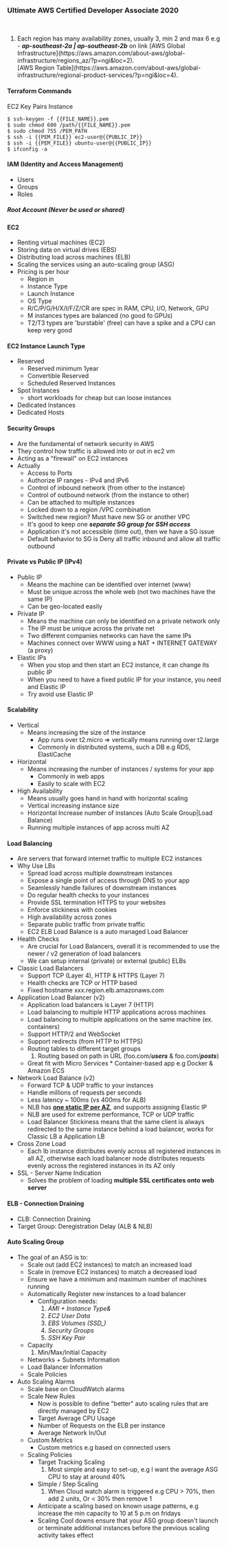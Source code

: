 ### Ultimate AWS Certified Developer Associate 2020
<br />

<ol>
    <li>
        Each region has many availability zones, 
        usually 3, min 2 and max 6
        e.g - <strong><em>ap-southeast-2a | ap-southeast-2b</em></strong> on link
        [AWS Global Infrastructure](https://aws.amazon.com/about-aws/global-infrastructure/regions_az/?p=ngi&loc=2).
        <br />
        [AWS Region Table](https://aws.amazon.com/about-aws/global-infrastructure/regional-product-services/?p=ngi&loc=4).
    </li>

</ol>

#### Terraform Commands
EC2 Key Pairs Instance
```
$ ssh-keygen -f {{FILE_NAME}}.pem
$ sudo chmod 600 /path/{{FILE_NAME}}.pem
$ sudo chmod 755 /PEM_PATH
$ ssh -i {{PEM_FILE}} ec2-user@{{PUBLIC_IP}}
$ ssh -i {{PEM_FILE}} ubuntu-user@{{PUBLIC_IP}}
$ ifconfig -a
```

#### IAM (Identity and Access Management)
 * Users
 * Groups
 * Roles  
##### Root Account (Never be used or shared)


#### EC2
 * Renting virtual machines (EC2)
 * Storing data on virtual drives (EBS)
 * Distributing load across machines (ELB)
 * Scaling the services using an auto-scaling group (ASG)
 * Pricing is per hour
   * Region in
   * Instance Type
   * Launch Instance
   * OS Type
   * R/C/P/G/H/X/I/F/Z/CR are spec in RAM, CPU, I/O, Network, GPU
   * M instances types are balanced (no good fo GPUs)
   * T2/T3 types are 'burstable' (free) can have a spike and a CPU can keep very good
  
#### EC2 Instance Launch Type
 * Reserved 
   * Reserved minimum 1year 
   * Convertible Reserved
   * Scheduled Reserved Instances
 * Spot Instances
   * short workloads for cheap but can loose instances
 * Dedicated Instances
 * Dedicated Hosts

#### Security Groups
 * Are the fundamental of network security in AWS
 * They control how traffic is allowed into or out in ec2 vm 
 * Acting as a "firewall" on EC2 instances
 * Actually
    * Access to Ports
    * Authorize IP ranges - IPv4 and IPv6
    * Control of inbound network (from other to the instance)
    * Control of outbound network (from the instance to other)
    * Can be attached to multiple instances
    * Locked down to a region /VPC combination
    * Switched new region? Must have new SG or another VPC
    * It's good to keep one ***separate SG group for SSH access***
    * Application it's not accessible (time out), then we have a SG issue
    * Default behavior to SG is Deny all traffic inbound and allow all traffic outbound

#### Private vs Public IP (IPv4)
* Public IP
  * Means the machine can be identified over internet (www)
  * Must be unique across the whole web (not two machines have the same IP)
  * Can be geo-located easily
* Private IP
  * Means the machine can only be identified on a private network only
  * The IP must be unique across the private net
  * Two different companies networks can have the same IPs
  * Machines connect over WWW using a NAT + INTERNET GATEWAY (a proxy)
* Elastic IPs
  * When you stop and then start an EC2 instance, it can change its public IP
  * When you need to have a fixed public IP for your instance, you need and Elastic IP  
  * Try avoid use Elastic IP  

#### Scalability
  * Vertical
    * Means increasing the size of the instance
      * App runs over t2.micro => vertically means running over t2.large
      * Commonly in distributed systems, such a DB e.g RDS, ElastiCache
  * Horizontal
    * Means increasing the number of instances / systems for your app
      * Commonly in web apps
      * Easily to scale with EC2
  * High Availability
    * Means usually goes hand in hand with horizontal scaling
    * Vertical increasing instance size
    * Horizontal Increase number of instances (Auto Scale Group|Load Balance)
    * Running multiple instances of app across multi AZ

#### Load Balancing
  * Are servers that forward internet traffic to multiple EC2 instances
  * Why Use LBs
    * Spread load across multiple downstream instances
    * Expose a single point of access through DNS to your app
    * Seamlessly handle failures of downstream instances
    * Do regular health checks to your instances
    * Provide SSL termination HTTPS to your websites
    * Enforce stickiness with cookies
    * High availability across zones
    * Separate public traffic from private traffic
    * EC2 ELB Load Balance is a auto managed Load Balancer
  * Health Checks
    * Are crucial for Load Balancers, overall it is recommended to use the newer / v2 generation of load balancers
    * We can setup internal (private) or external (public) ELBs
  * Classic Load Balancers
    * Support TCP (Layer 4), HTTP & HTTPS (Layer 7)
    * Health checks are TCP or HTTP based
    * Fixed hostname xxx.region.elb.amazonaws.com
  * Application Load Balancer (v2)
    * Application load balancers is Layer 7 (HTTP)
    * Load balancing to multiple HTTP applications across machines
    * Load balancing to multiple applications on the same machine (ex. containers)
    * Support HTTP/2 and WebSocket
    * Support redirects (from HTTP to HTTPS)
    * Routing tables to different target groups
      1. Routing based on path in URL (foo.com/***users*** & foo.com/***posts***)
    * Great fit with Micro Services * Container-based app e.g Docker & Amazon ECS
  * Network Load Balance (v2)
    * Forward TCP & UDP traffic to your instances
    * Handle millions of requests per seconds
    * Less latency ~ 100ms (vs 400ms for ALB)
    * NLB has <u><b>one static IP per AZ</b></u>, and supports assigning Elastic IP
    * NLB are used for extreme performance, TCP or UDP traffic
    * Load Balancer Stickiness means that the same client is always redirected to the same instance behind a load balancer, works for Classic LB a Application LB
  * Cross Zone Load
    * Each lb instance distributes evenly across all registered instances in all AZ, otherwise each load balancer node distributes requests evenly across the registered instances in its AZ only
  * SSL - Server Name Indication
    * Solves the problem of loading **multiple SSL certificates onto web server**

#### ELB - Connection Draining
 * CLB: Connection Draining
 * Target Group: Deregistration Delay (ALB & NLB)

#### Auto Scaling Group
 * The goal of an ASG is to:
   * Scale out (add EC2 instances) to match an increased load
   * Scale in (remove EC2 instances) to match a decreased load
   * Ensure we have a minimum and maximum number of machines running
   * Automatically Register new instances to a load balancer
     * Configuration needs:
       1. *AMI + Instance Type&*
       2. *EC2 User Data*
       3. *EBS Volumes (SSD_)*
       4. *Security Groups*
       5. *SSH Key Pair*
    * Capacity
      1. Min/Max/Initial Capacity
    * Networks + Subnets Information
    * Load Balancer Information
    * Scale Policies
  * Auto Scaling Alarms
    * Scale base on CloudWatch alarms
    * Scale New Rules
      * Now is possible to define "better" auto scaling rules that are directly managed by EC2
      * Target Average CPU Usage
      * Number of Requests on the ELB per instance
      * Average Network In/Out
    * Custom Metrics
      * Custom metrics e.g based on connected users
    * Scaling Policies
      * Target Tracking Scaling
        1. Most simple and easy to set-up, e.g I want the average ASG CPU to stay at around 40%
      * Simple / Step Scaling
        1. When Cloud watch alarm is triggered e.g CPU > 70%, then add 2 units, Or < 30% then remove 1
      * Anticipate a scaling based on known usage patterns, e.g increase the min capacity to 10 at 5 p.m on fridays
      * Scaling Cool downs ensure that your ASG group doesn't launch or terminate additional instances before the previous scaling activity takes effect